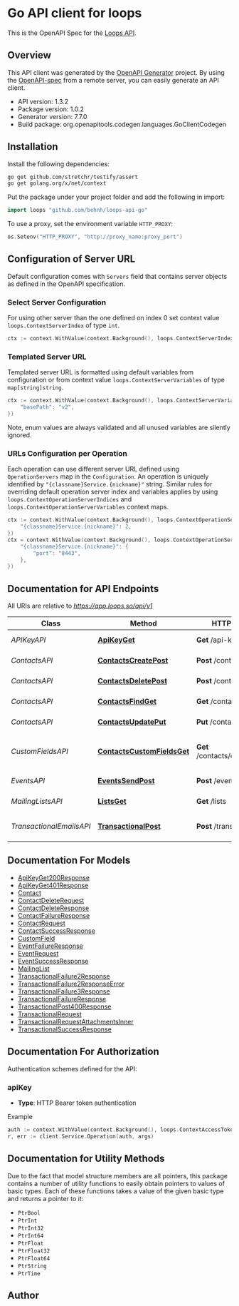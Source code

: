 # Go API client for loops

This is the OpenAPI Spec for the [Loops API](https://loops.so/docs/api).

## Overview
This API client was generated by the [OpenAPI Generator](https://openapi-generator.tech) project.  By using the [OpenAPI-spec](https://www.openapis.org/) from a remote server, you can easily generate an API client.

- API version: 1.3.2
- Package version: 1.0.2
- Generator version: 7.7.0
- Build package: org.openapitools.codegen.languages.GoClientCodegen

## Installation

Install the following dependencies:

```sh
go get github.com/stretchr/testify/assert
go get golang.org/x/net/context
```

Put the package under your project folder and add the following in import:

```go
import loops "github.com/behnh/loops-api-go"
```

To use a proxy, set the environment variable `HTTP_PROXY`:

```go
os.Setenv("HTTP_PROXY", "http://proxy_name:proxy_port")
```

## Configuration of Server URL

Default configuration comes with `Servers` field that contains server objects as defined in the OpenAPI specification.

### Select Server Configuration

For using other server than the one defined on index 0 set context value `loops.ContextServerIndex` of type `int`.

```go
ctx := context.WithValue(context.Background(), loops.ContextServerIndex, 1)
```

### Templated Server URL

Templated server URL is formatted using default variables from configuration or from context value `loops.ContextServerVariables` of type `map[string]string`.

```go
ctx := context.WithValue(context.Background(), loops.ContextServerVariables, map[string]string{
	"basePath": "v2",
})
```

Note, enum values are always validated and all unused variables are silently ignored.

### URLs Configuration per Operation

Each operation can use different server URL defined using `OperationServers` map in the `Configuration`.
An operation is uniquely identified by `"{classname}Service.{nickname}"` string.
Similar rules for overriding default operation server index and variables applies by using `loops.ContextOperationServerIndices` and `loops.ContextOperationServerVariables` context maps.

```go
ctx := context.WithValue(context.Background(), loops.ContextOperationServerIndices, map[string]int{
	"{classname}Service.{nickname}": 2,
})
ctx = context.WithValue(context.Background(), loops.ContextOperationServerVariables, map[string]map[string]string{
	"{classname}Service.{nickname}": {
		"port": "8443",
	},
})
```

## Documentation for API Endpoints

All URIs are relative to *https://app.loops.so/api/v1*

Class | Method | HTTP request | Description
------------ | ------------- | ------------- | -------------
*APIKeyAPI* | [**ApiKeyGet**](docs/APIKeyAPI.md#apikeyget) | **Get** /api-key | Test your API key
*ContactsAPI* | [**ContactsCreatePost**](docs/ContactsAPI.md#contactscreatepost) | **Post** /contacts/create | Create a contact
*ContactsAPI* | [**ContactsDeletePost**](docs/ContactsAPI.md#contactsdeletepost) | **Post** /contacts/delete | Delete a contact
*ContactsAPI* | [**ContactsFindGet**](docs/ContactsAPI.md#contactsfindget) | **Get** /contacts/find | Find a contact
*ContactsAPI* | [**ContactsUpdatePut**](docs/ContactsAPI.md#contactsupdateput) | **Put** /contacts/update | Update a contact
*CustomFieldsAPI* | [**ContactsCustomFieldsGet**](docs/CustomFieldsAPI.md#contactscustomfieldsget) | **Get** /contacts/customFields | Get a list of custom contact properties
*EventsAPI* | [**EventsSendPost**](docs/EventsAPI.md#eventssendpost) | **Post** /events/send | Send an event
*MailingListsAPI* | [**ListsGet**](docs/MailingListsAPI.md#listsget) | **Get** /lists | Get a list of mailing lists
*TransactionalEmailsAPI* | [**TransactionalPost**](docs/TransactionalEmailsAPI.md#transactionalpost) | **Post** /transactional | Send a transactional email


## Documentation For Models

 - [ApiKeyGet200Response](docs/ApiKeyGet200Response.md)
 - [ApiKeyGet401Response](docs/ApiKeyGet401Response.md)
 - [Contact](docs/Contact.md)
 - [ContactDeleteRequest](docs/ContactDeleteRequest.md)
 - [ContactDeleteResponse](docs/ContactDeleteResponse.md)
 - [ContactFailureResponse](docs/ContactFailureResponse.md)
 - [ContactRequest](docs/ContactRequest.md)
 - [ContactSuccessResponse](docs/ContactSuccessResponse.md)
 - [CustomField](docs/CustomField.md)
 - [EventFailureResponse](docs/EventFailureResponse.md)
 - [EventRequest](docs/EventRequest.md)
 - [EventSuccessResponse](docs/EventSuccessResponse.md)
 - [MailingList](docs/MailingList.md)
 - [TransactionalFailure2Response](docs/TransactionalFailure2Response.md)
 - [TransactionalFailure2ResponseError](docs/TransactionalFailure2ResponseError.md)
 - [TransactionalFailure3Response](docs/TransactionalFailure3Response.md)
 - [TransactionalFailureResponse](docs/TransactionalFailureResponse.md)
 - [TransactionalPost400Response](docs/TransactionalPost400Response.md)
 - [TransactionalRequest](docs/TransactionalRequest.md)
 - [TransactionalRequestAttachmentsInner](docs/TransactionalRequestAttachmentsInner.md)
 - [TransactionalSuccessResponse](docs/TransactionalSuccessResponse.md)


## Documentation For Authorization


Authentication schemes defined for the API:
### apiKey

- **Type**: HTTP Bearer token authentication

Example

```go
auth := context.WithValue(context.Background(), loops.ContextAccessToken, "BEARER_TOKEN_STRING")
r, err := client.Service.Operation(auth, args)
```


## Documentation for Utility Methods

Due to the fact that model structure members are all pointers, this package contains
a number of utility functions to easily obtain pointers to values of basic types.
Each of these functions takes a value of the given basic type and returns a pointer to it:

* `PtrBool`
* `PtrInt`
* `PtrInt32`
* `PtrInt64`
* `PtrFloat`
* `PtrFloat32`
* `PtrFloat64`
* `PtrString`
* `PtrTime`

## Author



